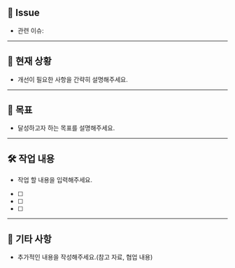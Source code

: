 ## 📌 Issue

<!-- 해결하려는 이슈 번호나 주제를 명확하게 적어주세요. -->

- 관련 이슈:

---

## 🧐 현재 상황

<!-- 현재 발생한 문제, 개선이 필요한 사항을 간략히 설명해주세요. -->

- 개선이 필요한 사항을 간략히 설명해주세요.

---

## 🎯 목표

<!-- 이슈를 통해 달성하고자 하는 목표를 설명해주세요. -->

- 달성하고자 하는 목표를 설명해주세요.

---

## 🛠 작업 내용

- 작업 할 내용을 입력해주세요.

- [ ]
- [ ]
- [ ]

---

## 🚀 기타 사항

<!-- 리뷰어가 추가적으로 알아야 할 사항이 있다면 기재해주세요. -->

- 추가적인 내용을 작성해주세요.(참고 자료, 협업 내용)